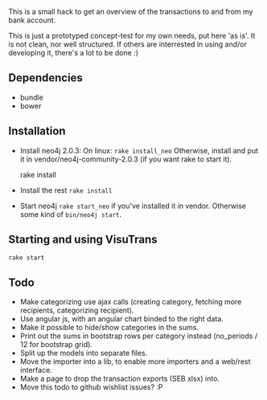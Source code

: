 
This is a small hack to get an overview of the transactions to and from my bank account.

This is just a prototyped concept-test for my own needs, put here 'as is'.  It is not clean, nor
well structured.  If others are interrested in using and/or developing it, there's a lot to be done
:)

## Dependencies

* bundle
* bower


## Installation

- Install neo4j 2.0.3:
  On linux: `rake install_neo`
  Otherwise, install and put it in vendor/neo4j-community-2.0.3 (if you want rake to start it).

  rake install

- Install the rest
  `rake install`

- Start neo4j
  `rake start_neo` if you've installed it in vendor.  Otherwise some kind of `bin/neo4j start`.


## Starting and using VisuTrans

`rake start`




## Todo

* Make categorizing use ajax calls (creating category, fetching more recipients, categorizing
  recipient).
* Use angular js, with an angular chart binded to the right data.
* Make it possible to hide/show categories in the sums.
* Print out the sums in bootstrap rows per category instead (no_periods / 12 for bootstrap grid).
* Split up the models into separate files.
* Move the importer into a lib, to enable more importers and a web/rest interface.
* Make a page to drop the transaction exports (SEB xlsx) into.
* Move this todo to github wishlist issues? :P
